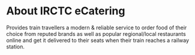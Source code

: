# About IRCTC eCatering

Provides train travellers a modern & reliable service to order food of their choice from reputed brands as well as popular regional/local restaurants online and get it delivered to their seats when their train reaches a railway station.
